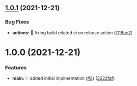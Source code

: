## [1.0.1](https://github.com/spa5k/fastify-file-routes/compare/v1.0.0...v1.0.1) (2021-12-21)


### Bug Fixes

* **actions:** 💚 fixing build related ci on release action ([f118ac2](https://github.com/spa5k/fastify-file-routes/commit/f118ac26170a534f7ff099dac89572fab48c70ec))

# 1.0.0 (2021-12-21)

### Features

- **main:** ✨ added initial implmentation ([#2](https://github.com/spa5k/fastify-file-routes/issues/2)) ([3222faf](https://github.com/spa5k/fastify-file-routes/commit/3222fafce2dd5217bfc67b90e60f0a80ce729780))
